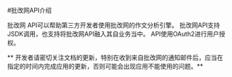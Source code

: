 #批改网API介绍

批改网 API可以帮助第三方开发者使用批改网的作文分析引擎。
批改网API支持JSDK调用，也支持将批改网API融入其自业务当中。
API使用OAuth2进行用户授权。

** 开发者请密切关注文档的更新，特别在收到来自批改网的通知邮件后，应当在指定的时间内完成应用的更新，否则可能会出现应用不能使用的问题。**
